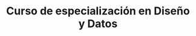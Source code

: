 ---
title: "Curso de especialización en Diseño y Datos"
company: "Mr Marcel School"
period: "Sep. 2024 - Oct. 2024 - Barcelona"
type: "education"
logo: "/assets/logos/mrmarcel-logo.svg"
logoAlt: "Logo de Mr Marcel School"

tasks:
  - "Especialización en el uso de datos para informar decisiones de diseño."
  - "Análisis de métricas de producto y experiencia de usuario."
  - "Metodologías para testing y validación basada en datos."
  - "Herramientas de analytics y research cuantitativo."

description: "Formación en la intersección entre diseño y datos, aprendiendo a usar información cuantitativa para tomar mejores decisiones de diseño y validar hipótesis."
website: "https://mrmarcel.com"
certificate: "/certificates/mrmarcel-design-data-2024.pdf"
featured: true
current: false
order: 9
startDate: 2024-09-01
endDate: 2024-10-01
keywords: ["Data-Driven Design", "Analytics", "User Research", "A/B Testing", "Product Metrics", "Quantitative Research"]
---